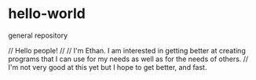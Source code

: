 # hello-world
general repository

// Hello people!
//
// I'm Ethan. I am interested in getting better at creating programs that I can use for my needs as well as for the needs of others. 
// I'm not very good at this yet but I hope to get better, and fast.
